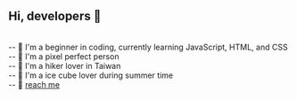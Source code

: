 <h2> Hi, developers 👋 </h2>
<br>
-- 🐤 I'm a beginner in coding, currently learning JavaScript, HTML, and CSS <br>
-- 🧐 I'm a pixel perfect person <br>
-- 💚 I'm a hiker lover in Taiwan <br>
-- 🧊 I'm a ice cube lover during summer time <br>
-- 📮 <a href="mailto:bun.coding@gmail.com">reach me</a>
